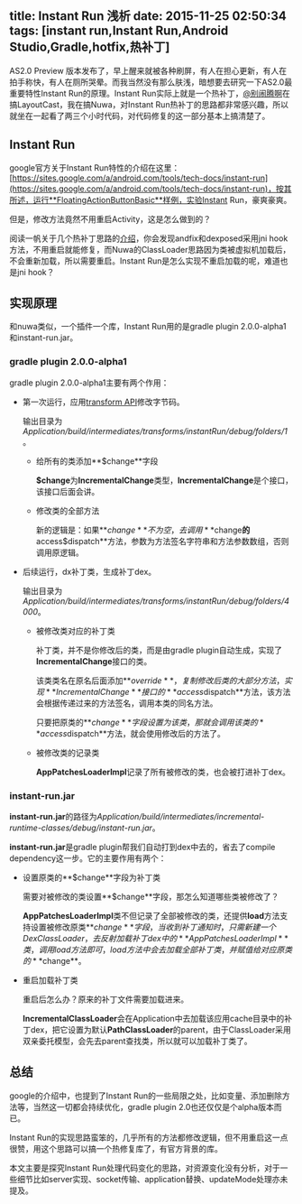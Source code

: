 title: Instant Run 浅析
date: 2015-11-25 02:50:34
tags: [instant run,Instant Run,Android Studio,Gradle,hotfix,热补丁]
---

AS2.0 Preview 版本发布了，早上醒来就被各种刷屏，有人在担心更新，有人在拍手称快，有人在厕所哭晕。而我当然没有那么肤浅，暗想要去研究一下AS2.0最重要特性Instant Run的原理。Instant Run实际上就是一个热补丁，[@别闹腾啊](http://weibo.com/u/1851118441)在搞LayoutCast，我在搞Nuwa，对Instant Run热补丁的思路都非常感兴趣，所以就坐在一起看了两三个小时代码，对代码修复的这一部分基本上搞清楚了。

## Instant Run

google官方关于Instant Run特性的介绍在这里：[https://sites.google.com/a/android.com/tools/tech-docs/instant-run](https://sites.google.com/a/android.com/tools/tech-docs/instant-run)，按其所述，运行**FloatingActionButtonBasic**样例，实验Instant Run，豪爽豪爽。

但是，修改方法竟然不用重启Activity，这是怎么做到的？

阅读一帆关于几个热补丁思路的[介绍](http://blog.zhaiyifan.cn/2015/11/20/HotPatchCompare/)，你会发现andfix和dexposed采用jni hook方法，不用重启就能修复，而Nuwa的ClassLoader思路因为类被虚拟机加载后，不会重新加载，所以需要重启。Instant Run是怎么实现不重启加载的呢，难道也是jni hook？

## 实现原理

和nuwa类似，一个插件一个库，Instant Run用的是gradle plugin 2.0.0-alpha1和instant-run.jar。

### gradle plugin 2.0.0-alpha1

gradle plugin 2.0.0-alpha1主要有两个作用：

* 第一次运行，应用[transform API](http://tools.android.com/tech-docs/new-build-system/transform-api)修改字节码。
	
	输出目录为*Application/build/intermediates/transforms/instantRun/debug/folders/1*。
	
	* 给所有的类添加**$change**字段
	
		**$change**为**IncrementalChange**类型，**IncrementalChange**是个接口，该接口后面会讲。
	
	* 修改类的全部方法
	
		新的逻辑是：如果**$change**不为空，去调用**$change**的**access$dispatch**方法，参数为方法签名字符串和方法参数数组，否则调用原逻辑。
	
*  后续运行，dx补丁类，生成补丁dex。

	输出目录为*Application/build/intermediates/transforms/instantRun/debug/folders/4000*。

	* 被修改类对应的补丁类
	
		补丁类，并不是你修改后的类，而是由gradle plugin自动生成，实现了**IncrementalChange**接口的类。
		
		该类类名在原名后面添加**$override**，复制修改后类的大部分方法，实现**IncrementalChange** 接口的**access$dispatch**方法，该方法会根据传递过来的方法签名，调用本类的同名方法。
		
		只要把原类的**$change**字段设置为该类，那就会调用该类的**access$dispatch**方法，就会使用修改后的方法了。
	
	* 被修改类的记录类
	
		**AppPatchesLoaderImpl**记录了所有被修改的类，也会被打进补丁dex。
	
### instant-run.jar
**instant-run.jar**的路径为*Application/build/intermediates/incremental-runtime-classes/debug/instant-run.jar*。

**instant-run.jar**是gradle plugin帮我们自动打到dex中去的，省去了compile dependency这一步。它的主要作用有两个：


	
* 设置原类的**$change**字段为补丁类
	
	需要对被修改的类设置**$change**字段，那怎么知道哪些类被修改了？
	
	**AppPatchesLoaderImpl**类不但记录了全部被修改的类，还提供**load**方法支持设置被修改原类**$change**字段，当收到补丁通知时，只需新建一个DexClassLoader，去反射加载补丁dex中的**AppPatchesLoaderImpl**类，调用load方法即可，load方法中会去加载全部补丁类，并赋值给对应原类的**$change**。
	
* 重启加载补丁类

	重启后怎么办？原来的补丁文件需要加载进来。
	
	**IncrementalClassLoader**会在Application中去加载该应用cache目录中的补丁dex，把它设置为默认**PathClassLoader**的parent，由于ClassLoader采用双亲委托模型，会先去parent查找类，所以就可以加载补丁类了。
	


## 总结

google的介绍中，也提到了Instant Run的一些局限之处，比如变量、添加删除方法等，当然这一切都会持续优化，gradle plugin 2.0也还仅仅是个alpha版本而已。

Instant Run的实现思路蛮笨的，几乎所有的方法都修改逻辑，但不用重启这一点很赞，用这个思路可以搞一个热修复库了，有官方背景的库。

本文主要是探究Instant Run处理代码变化的思路，对资源变化没有分析，对于一些细节比如server实现、socket传输、application替换、updateMode处理亦未提及。


